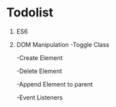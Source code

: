 # Todolist

1. ES6

2. DOM Manipulation
    -Toggle Class
    
    -Create Element
    
    -Delete Element
    
    -Append Element to parent
    
    -Event Listeners
